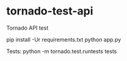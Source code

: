 # tornado-test-api
Tornado API test

pip install -Ur requirements.txt
python app.py


Tests:
python -m tornado.test.runtests tests


